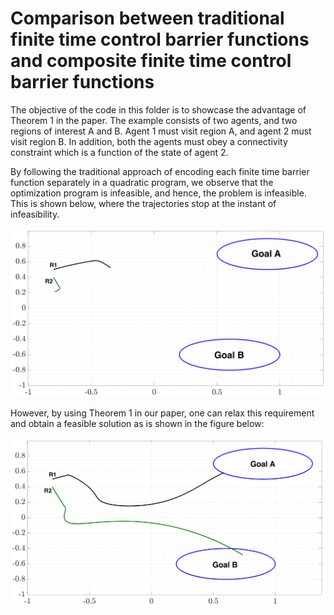 # Comparison between traditional finite time control barrier functions and composite finite time control barrier functions

The objective of the code in this folder is to showcase the advantage of Theorem 1 in the paper. The example consists of two agents, and two regions of interest A and B. Agent 1 must visit region A, and agent 2 must visit region B. In addition, both the agents must obey a connectivity constraint which is a function of the state of agent 2.

By following the traditional approach of encoding each finite time barrier function separately in a quadratic program, we observe that the optimization program is infeasible, and hence, the problem is infeasible. This is shown below, where the trajectories stop at the instant of infeasibility.

![Alt text](/figs/trad_traj.png?raw=true)

However, by using Theorem 1 in our paper, one can relax this requirement and obtain a feasible solution as is shown in the figure below:

![Alt text](/figs/comp_traj.png?raw=true)

